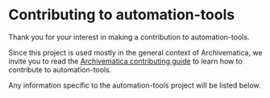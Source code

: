 # Contributing to automation-tools

Thank you for your interest in making a contribution to automation-tools.

Since this project is used mostly in the general context of Archivematica, we invite you to read the [Archivematica contributing guide]() to learn how to contribute to automation-tools.

Any information specific to the automation-tools project will be listed below.

